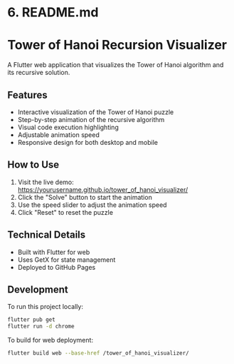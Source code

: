 # 6. README.md
# Tower of Hanoi Recursion Visualizer

A Flutter web application that visualizes the Tower of Hanoi algorithm and its recursive solution.

## Features

- Interactive visualization of the Tower of Hanoi puzzle
- Step-by-step animation of the recursive algorithm
- Visual code execution highlighting
- Adjustable animation speed
- Responsive design for both desktop and mobile

## How to Use

1. Visit the live demo: https://yourusername.github.io/tower_of_hanoi_visualizer/
2. Click the "Solve" button to start the animation
3. Use the speed slider to adjust the animation speed
4. Click "Reset" to reset the puzzle

## Technical Details

- Built with Flutter for web
- Uses GetX for state management
- Deployed to GitHub Pages

## Development

To run this project locally:

```bash
flutter pub get
flutter run -d chrome
```

To build for web deployment:

```bash
flutter build web --base-href /tower_of_hanoi_visualizer/
```